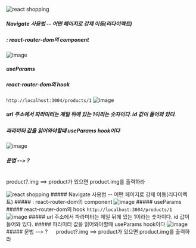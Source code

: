 
![react shopping](https://github.com/gogoringhye/read/assets/145514996/c7aa4ae6-edab-46ee-8e22-bfc61e5136c2) 
##### Navigate 사용법 -- 어떤 페이지로 강제 이동(리다이렉트)
##### : react-router-dom의 component 

![image](https://github.com/gogoringhye/read/assets/145514996/acd440b4-0bad-4d52-8a41-aa7a786baef6) 
##### useParams
##### react-router-dom의 hook 
``` http://localhost:3004/products/1 ``` 
![image](https://github.com/gogoringhye/read/assets/145514996/ade7dc66-b1f8-4fd3-95b8-59d6531e3658)

##### url 주소에서 파라미터는 제일 뒤에 있는 1이라는 숫자이다. id 값이 들어와 있다.
##### 파라미터 값을 읽어와야할때 useParams hook이다 
![image](https://github.com/gogoringhye/read/assets/145514996/8cb8cc22-dfe3-4e65-9207-6ea926805a38) 

##### 문법 --> ? 
``` 
```
 product?.img ==> product가 있으면 product.img를 출력하라



![react shopping](https://github.com/gogoringhye/read/assets/145514996/c7aa4ae6-edab-46ee-8e22-bfc61e5136c2) ##### Navigate 사용법 -- 어떤 페이지로 강제 이동(리다이렉트) ##### : react-router-dom의 component ![image](https://github.com/gogoringhye/read/assets/145514996/acd440b4-0bad-4d52-8a41-aa7a786baef6) ##### useParams ##### react-router-dom의 hook ``` http://localhost:3004/products/1 ``` ![image](https://github.com/gogoringhye/read/assets/145514996/ade7dc66-b1f8-4fd3-95b8-59d6531e3658) ##### url 주소에서 파라미터는 제일 뒤에 있는 1이라는 숫자이다. id 값이 들어와 있다. ##### 파라미터 값을 읽어와야할때 useParams hook이다 ![image](https://github.com/gogoringhye/read/assets/145514996/8cb8cc22-dfe3-4e65-9207-6ea926805a38) ##### 문법 --> ? ```  ``` product?.img ==> product가 있으면 product.img를 출력하라

